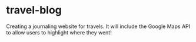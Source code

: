 # travel-blog

Creating a journaling website for travels.  It will include the Google Maps API to allow users to highlight where they went!
